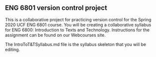 ## ENG 6801 version control project
This is a collaborative project for practicing version control for the Spring 2020 UCF ENG 6801 course. 
You will be creating a collaborative syllabus for ENG 6800: Introduction to Texts and Technology.
Instructions for the assignment can be found on our Webcourses site.

The IntroToT&TSyllabus.md file is the syllabus skeleton that you will be editing.
